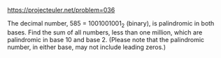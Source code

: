 https://projecteuler.net/problem=036

The decimal number, 585 = 1001001001<sub>2</sub> (binary), is palindromic in both bases.
Find the sum of all numbers, less than one million, which are palindromic in base 10 and base 2.
(Please note that the palindromic number, in either base, may not include leading zeros.)
